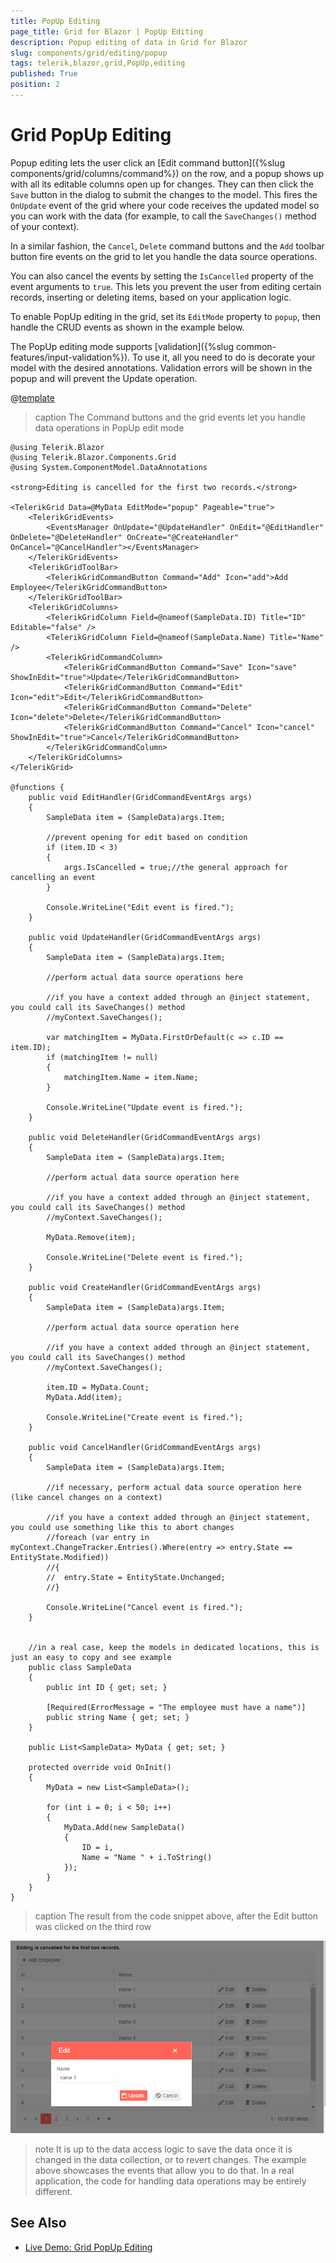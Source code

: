 ```yaml
---
title: PopUp Editing
page_title: Grid for Blazor | PopUp Editing
description: Popup editing of data in Grid for Blazor
slug: components/grid/editing/popup
tags: telerik,blazor,grid,PopUp,editing
published: True
position: 2
---
```


# Grid PopUp Editing

Popup editing lets the user click an [Edit command button]({%slug components/grid/columns/command%}) on the row, and a popup shows up with all its editable columns open up for changes. They can then click the `Save` button in the dialog to submit the changes to the model. This fires the `OnUpdate` event of the grid where your code receives the updated model so you can work with the data (for example, to call the `SaveChanges()` method of your context).

In a similar fashion, the `Cancel`, `Delete` command buttons and the `Add` toolbar button fire events on the grid to let you handle the data source operations.

You can also cancel the events by setting the `IsCancelled` property of the event arguments to `true`. This lets you prevent the user from editing certain records, inserting or deleting items, based on your application logic.

To enable PopUp editing in the grid, set its `EditMode` property to `popup`, then handle the CRUD events as shown in the example below.

The PopUp editing mode supports [validation]({%slug common-features/input-validation%}). To use it, all you need to do is decorate your model with the desired annotations. Validation errors will be shown in the popup and will prevent the Update operation.

@[template](/_contentTemplates/grid/common-link.md#async-events-link)

>caption The Command buttons and the grid events let you handle data operations in PopUp edit mode

````CSHTML
@using Telerik.Blazor
@using Telerik.Blazor.Components.Grid
@using System.ComponentModel.DataAnnotations

<strong>Editing is cancelled for the first two records.</strong>

<TelerikGrid Data=@MyData EditMode="popup" Pageable="true">
	<TelerikGridEvents>
		<EventsManager OnUpdate="@UpdateHandler" OnEdit="@EditHandler" OnDelete="@DeleteHandler" OnCreate="@CreateHandler" OnCancel="@CancelHandler"></EventsManager>
	</TelerikGridEvents>
	<TelerikGridToolBar>
		<TelerikGridCommandButton Command="Add" Icon="add">Add Employee</TelerikGridCommandButton>
	</TelerikGridToolBar>
	<TelerikGridColumns>
		<TelerikGridColumn Field=@nameof(SampleData.ID) Title="ID" Editable="false" />
		<TelerikGridColumn Field=@nameof(SampleData.Name) Title="Name" />
		<TelerikGridCommandColumn>
			<TelerikGridCommandButton Command="Save" Icon="save" ShowInEdit="true">Update</TelerikGridCommandButton>
			<TelerikGridCommandButton Command="Edit" Icon="edit">Edit</TelerikGridCommandButton>
			<TelerikGridCommandButton Command="Delete" Icon="delete">Delete</TelerikGridCommandButton>
			<TelerikGridCommandButton Command="Cancel" Icon="cancel" ShowInEdit="true">Cancel</TelerikGridCommandButton>
		</TelerikGridCommandColumn>
	</TelerikGridColumns>
</TelerikGrid>

@functions {
	public void EditHandler(GridCommandEventArgs args)
	{
		SampleData item = (SampleData)args.Item;

		//prevent opening for edit based on condition
		if (item.ID < 3)
		{
			args.IsCancelled = true;//the general approach for cancelling an event
		}
		
		Console.WriteLine("Edit event is fired.");
	}

	public void UpdateHandler(GridCommandEventArgs args)
	{
		SampleData item = (SampleData)args.Item;

		//perform actual data source operations here

		//if you have a context added through an @inject statement, you could call its SaveChanges() method
		//myContext.SaveChanges();

		var matchingItem = MyData.FirstOrDefault(c => c.ID == item.ID);
		if (matchingItem != null)
		{
			matchingItem.Name = item.Name;
		}
		
		Console.WriteLine("Update event is fired.");
	}

	public void DeleteHandler(GridCommandEventArgs args)
	{
		SampleData item = (SampleData)args.Item;

		//perform actual data source operation here

		//if you have a context added through an @inject statement, you could call its SaveChanges() method
		//myContext.SaveChanges();

		MyData.Remove(item);
		
		Console.WriteLine("Delete event is fired.");
	}

	public void CreateHandler(GridCommandEventArgs args)
	{
		SampleData item = (SampleData)args.Item;

		//perform actual data source operation here

		//if you have a context added through an @inject statement, you could call its SaveChanges() method
		//myContext.SaveChanges();

		item.ID = MyData.Count;
		MyData.Add(item);
		
		Console.WriteLine("Create event is fired.");
	}

	public void CancelHandler(GridCommandEventArgs args)
	{
		SampleData item = (SampleData)args.Item;

		//if necessary, perform actual data source operation here (like cancel changes on a context)

		//if you have a context added through an @inject statement, you could use something like this to abort changes
		//foreach (var entry in myContext.ChangeTracker.Entries().Where(entry => entry.State == EntityState.Modified))
		//{
		//  entry.State = EntityState.Unchanged;
		//}
		
		Console.WriteLine("Cancel event is fired.");
	}
	

	//in a real case, keep the models in dedicated locations, this is just an easy to copy and see example
	public class SampleData
	{
		public int ID { get; set; }
		
		[Required(ErrorMessage = "The employee must have a name")]
		public string Name { get; set; }
	}

	public List<SampleData> MyData { get; set; }

	protected override void OnInit()
	{
		MyData = new List<SampleData>();

		for (int i = 0; i < 50; i++)
		{
			MyData.Add(new SampleData()
			{
				ID = i,
				Name = "Name " + i.ToString()
			});
		}
	}
}
````

>caption The result from the code snippet above, after the Edit button was clicked on the third row

![](images/popup-editing.png)

>note It is up to the data access logic to save the data once it is changed in the data collection, or to revert changes. The example above showcases the events that allow you to do that. In a real application, the code for handling data operations may be entirely different.

## See Also

  * [Live Demo: Grid PopUp Editing](https://demos.telerik.com/blazor-ui/grid/popupediting)
   
  
